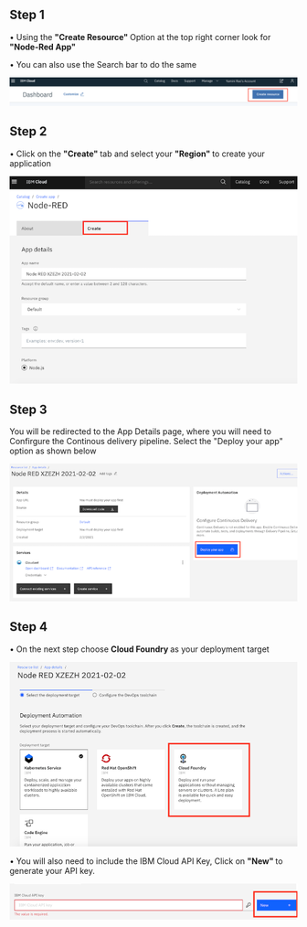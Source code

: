 ## Step 1 

   • Using the <b> "Create Resource" </b> Option at the top right corner look for <b> "Node-Red App" </b>
   
   • You can also use the Search bar to do the same

![](Images/Create_resource.png)

## Step 2 

  • Click on the <b> "Create" </b> tab and select your <b> "Region" </b> to create your application 

![](Images/createNR.png)

## Step 3

You will be redirected to the App Details page, where you will need to Confirgure the Continous delivery pipeline. Select the "Deploy your app"  option as shown below 


![](Images/CDP.png)

## Step 4 

 • On the next step choose <b> Cloud Foundry </b> as your deployment target 
   
   ![](Images/CF.png)
   
 • You will also need to include the IBM Cloud API Key, Click on <b> "New" </b> to generate your API key. 
 
 ![](Images/key.png)

